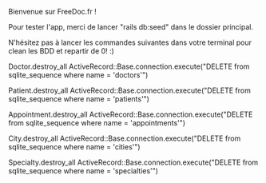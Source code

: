 Bienvenue sur FreeDoc.fr !

Pour tester l'app, merci de lancer "rails db:seed" dans le dossier principal.

N'hésitez pas à lancer les commandes suivantes dans votre terminal pour clean les BDD et repartir de 0! :)

Doctor.destroy_all
ActiveRecord::Base.connection.execute("DELETE from sqlite_sequence where name = 'doctors'")

Patient.destroy_all
ActiveRecord::Base.connection.execute("DELETE from sqlite_sequence where name = 'patients'")

Appointment.destroy_all
ActiveRecord::Base.connection.execute("DELETE from sqlite_sequence where name = 'appointments'")

City.destroy_all
ActiveRecord::Base.connection.execute("DELETE from sqlite_sequence where name = 'cities'")

Specialty.destroy_all
ActiveRecord::Base.connection.execute("DELETE from sqlite_sequence where name = 'specialties'")

